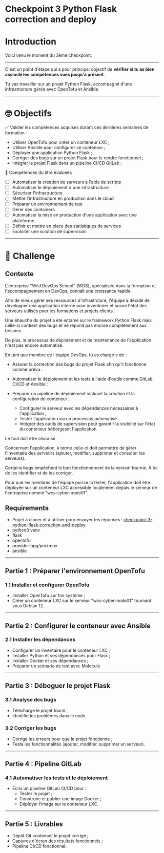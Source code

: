 # Checkpoint 3 Python Flask correction and deploy



# Introduction

Voici venu le moment du 3ème checkpoint.

- - -

C'est un point d'étape qui a pour principal objectif de **vérifier si tu as bien assimilé les compétences vues jusqu'à présent**.

Tu vas travailler sur un projet Python Flask, accompagné d'une infrastructure gérée avec OpenTofu et Ansible.

---

# 🤓 Objectifs

✅ Valider les compétences acquises durant ces dernières semaines de formation :

- Utiliser OpenTofu pour créer un conteneur LXC ;
- Utiliser Ansible pour configurer ce conteneur ;
- Déployer une application Python Flask ;
- Corriger des bugs sur un projet Flask pour le rendre fonctionnel ;
- Intégrer le projet Flask dans un pipeline CI/CD GitLab ;

🎯 Compétences du titre évaluées

- [ ] Automatiser la création de serveurs à l'aide de scripts
- [ ] Automatiser le déploiement d'une infrastructure
- [ ] Sécuriser l'infrastructure
- [ ] Mettre l'infrastructure en production dans le cloud
- [ ] Préparer un environnement de test
- [ ] Gérer des containers
- [ ] Automatiser la mise en production d'une application avec une plateforme
- [ ] Définir et mettre en place des statistiques de services
- [ ] Exploiter une solution de supervision

---

# 💪 Challenge

## Contexte

L'entreprise "Wild DevOps School" (WDS), spécialisée dans la formation et l'accompagnement en DevOps, connaît une croissance rapide. 

Afin de mieux gérer ses ressources d'infrastrcture, l'équipe a décidé de développer une application interne pour inventorier et suivre l'état des serveurs utilisés pour les formations et projets clients.

Une ébauche du projet a été entamé sur le framework Python Flask mais celle-ci contient des bugs et ne répond pas encore complètement aux besoins. 

De plus, le processus de déploiement et de maintenance de l'application n'est pas encore automatisé.

En tant que membre de l'équipe DevOps, tu es chargé·e de :

- Assurer la correction des bugs du projet Flask afin qu’il fonctionne comme prévu :

- Automatiser le déploiement et les tests à l'aide d'outils comme GitLab CI/CD et Ansible :

- Préparer un pipeline de déploiement incluant la création et la configuration du conteneur ;
  - Configurer le serveur avec les dépendances nécessaires à l'application ;
  - Tester l'application via un processus automatisé.
  - Intégrer des outils de supervision pour garantir la visibilité sur l'état du conteneur hébergeant l'application.

Le tout doit être sécurisé.

Concernant l'application, à terme celle-ci doit permettre de gérer l'inventaire des serveurs (ajouter, modifier, supprimer et consulter les serveurs).

Certains bugs empêchent le bon fonctionnement de la version fournie. À toi de les identifier et de les corriger.

Pour que les membres de l'équipe puisse la tester, l'application doit être déployée sur un conteneur LXC accessible localement depuis le serveur de l'entreprise nommé "wcs-cyber-node01".

## Requirements 

- Projet à cloner et à utiliser pour envoyer tes réponses : [checkpoint-3-python-flask-correction-and-deploy](https://gl.wilders.dev/checkpoint/checkpoint-3-python-flask-correction-and-deploy)
- python3 venv
- flask
- opentofu
- provider bpg/proxmox
- ansible

---

## Partie 1 : Préparer l'environnement OpenTofu

### 1.1 Installer et configurer OpenTofu

- Installer OpenTofu sur ton système ;
- Créer un conteneur LXC sur le serveur "wcs-cyber-node01" tournant sous Debian 12.

---

## Partie 2 : Configurer le conteneur avec Ansible

### 2.1 Installer les dépendances

- Configurer un inventaire pour le conteneur LXC ;
- Installer Python et ses dépendances pour Flask ;
- Installer Docker et ses dépendances ; 
- Préparer un scénario de test avec Molecule

---

## Partie 3 : Déboguer le projet Flask

### 3.1 Analyse des bugs

- Télécharge le projet fourni ;
- Identifie les problèmes dans le code.

### 3.2 Corriger les bugs

- Corrige les erreurs pour que le projet fonctionne ;
- Teste les fonctionnalités (ajouter, modifier, supprimer un serveur).

---

## Partie 4 : Pipeline GitLab

### 4.1 Automatiser les tests et le déploiement

- Écris un pipeline GitLab CI/CD pour :
  - Tester le projet ;
  - Construire et publier une image Docker ;
  - Déployer l'image sur le conteneur LXC.

---

## Partie 5 : Livrables

- Dépôt Git contenant le projet corrigé ;
- Captures d'écran des résultats fonctionnels ;
- Pipeline CI/CD fonctionnel.

